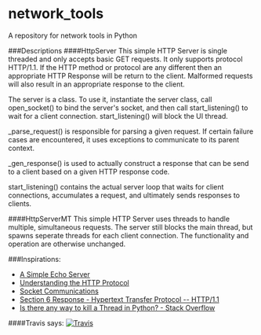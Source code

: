 network_tools
=============

A repository for network tools in Python

###Descriptions
####HttpServer
This simple HTTP Server is single threaded and only accepts basic GET requests. It only supports protocol HTTP/1.1. If the HTTP method or protocol are any different then an appropriate HTTP Response will be return to the client. Malformed requests will also result in an appropriate response to the client.

The server is a class. To use it, instantiate the server class, call open_socket() to bind the server's socket, and then call start_listening() to wait for a client connection. start_listening() will block the UI thread.

_parse_request() is responsible for parsing a given request. If certain failure cases are encountered, it uses exceptions to communicate to its parent context.

_gen_response() is used to actually construct a response that can be send to a client based on a given HTTP response code.

start_listening() contains the actual server loop that waits for client connections, accumulates a request, and ultimately sends responses to clients.

####HttpServerMT
This simple HTTP Server uses threads to handle multiple, simultaneous requests. The server still blocks the main thread, but spawns seperate threads for each client connection. The functionality and operation are otherwise unchanged.

###Inspirations:
* [A Simple Echo Server](http://ilab.cs.byu.edu/python/socket/echoserver.html)
* [Understanding the HTTP Protocol](http://codefellows.github.io/python-dev-accelerator/lectures/day07/http.html)
* [Socket Communications](http://cewing.github.io/training.codefellows/assignments/day06/socket_exercise.html)
* [Section 6 Response - Hypertext Transfer Protocol -- HTTP/1.1](http://www.w3.org/Protocols/rfc2616/rfc2616-sec6.html)
* [Is there any way to kill a Thread in Python? - Stack Overflow](http://stackoverflow.com/questions/323972/is-there-any-way-to-kill-a-thread-in-python)

####Travis says:
[![Travis](https://travis-ci.org/jefrailey/network_tools.svg?branch=master)](https://travis-ci.org/jefrailey/network_tools.svg?branch=master)
